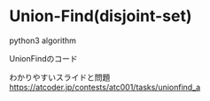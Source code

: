 # Union-Find(disjoint-set)
python3 algorithm

UnionFindのコード

わかりやすいスライドと問題
https://atcoder.jp/contests/atc001/tasks/unionfind_a
